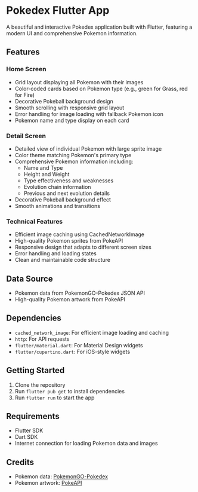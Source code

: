# Pokedex Flutter App

A beautiful and interactive Pokedex application built with Flutter, featuring a modern UI and comprehensive Pokemon information.

## Features

### Home Screen
- Grid layout displaying all Pokemon with their images
- Color-coded cards based on Pokemon type (e.g., green for Grass, red for Fire)
- Decorative Pokeball background design
- Smooth scrolling with responsive grid layout
- Error handling for image loading with fallback Pokemon icon
- Pokemon name and type display on each card

### Detail Screen
- Detailed view of individual Pokemon with large sprite image
- Color theme matching Pokemon's primary type
- Comprehensive Pokemon information including:
  - Name and Type
  - Height and Weight
  - Type effectiveness and weaknesses
  - Evolution chain information
  - Previous and next evolution details
- Decorative Pokeball background effect
- Smooth animations and transitions

### Technical Features
- Efficient image caching using CachedNetworkImage
- High-quality Pokemon sprites from PokeAPI
- Responsive design that adapts to different screen sizes
- Error handling and loading states
- Clean and maintainable code structure

## Data Source
- Pokemon data from PokemonGO-Pokedex JSON API
- High-quality Pokemon artwork from PokeAPI

## Dependencies
- `cached_network_image`: For efficient image loading and caching
- `http`: For API requests
- `flutter/material.dart`: For Material Design widgets
- `flutter/cupertino.dart`: For iOS-style widgets

## Getting Started

1. Clone the repository
2. Run `flutter pub get` to install dependencies
3. Run `flutter run` to start the app

## Requirements
- Flutter SDK
- Dart SDK
- Internet connection for loading Pokemon data and images

## Credits
- Pokemon data: [PokemonGO-Pokedex](https://raw.githubusercontent.com/Biuni/PokemonGO-Pokedex/master/pokedex.json)
- Pokemon artwork: [PokeAPI](https://github.com/PokeAPI/sprites)
